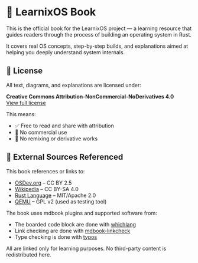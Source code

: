 # 📖 LearnixOS Book

This is the official book for the LearnixOS project — a learning resource that guides readers through the process of building an operating system in Rust.

It covers real OS concepts, step-by-step builds, and explanations aimed at helping you deeply understand system internals.

## 📜 License

All text, diagrams, and explanations are licensed under:

**Creative Commons Attribution-NonCommercial-NoDerivatives 4.0**  
[View full license](https://creativecommons.org/licenses/by-nc-nd/4.0/)

This means:
- ✅ Free to read and share with attribution
- 🚫 No commercial use
- 🚫 No remixing or derivative works

## 🧠 External Sources Referenced

This book references or links to:
- [OSDev.org](https://wiki.osdev.org) – CC BY 2.5
- [Wikipedia](https://wikipedia.org) – CC BY-SA 4.0
- [Rust Language](https://www.rust-lang.org) – MIT/Apache 2.0
- [QEMU](https://www.qemu.org) – GPL v2 (used as testing tool)

The book uses mdbook plugins and supported software from: 
- The boarded code block are done with [whichlang](https://github.com/phoenixr-codes/mdbook-whichlang)
- Link checking are done with [mdbook-linkcheck](https://github.com/Michael-F-Bryan/mdbook-linkcheck)
- Type checking is done with [typos](https://github.com/crate-ci/typos)

All are linked only for learning purposes. No third-party content is redistributed here.
